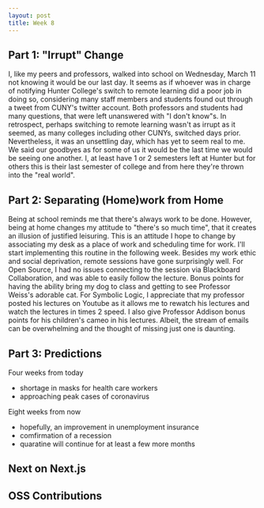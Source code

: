 ```yaml
---
layout: post
title: Week 8
---
```


Part 1: "Irrupt" Change
---
I, like my peers and professors, walked into school on Wednesday, March 11 not knowing it would be our last day. It seems as if whoever was in charge of notifying Hunter College's switch to remote learning did a poor job in doing so, considering many staff members and students found out through a tweet from CUNY's twitter account. Both professors and students had many questions, that were left unanswered with "I don't know"s. In retrospect, perhaps switching to remote learning wasn't as irrupt as it seemed, as many colleges including other CUNYs, switched days prior. Nevertheless, it was an unsettling day, which has yet to seem real to me. We said our goodbyes as for some of us it would be the last time we would be seeing one another. I, at least have 1 or 2 semesters left at Hunter but for others this is their last semester of college and from here they're thrown into the "real world". 

Part 2: Separating (Home)work from Home
---
Being at school reminds me that there's always work to be done. However, being at home changes my attitude to "there's so much time", that it creates an illusion of justified leisuring. This is an attitude I hope to change by associating my desk as a place of work and scheduling time for work. I'll start implementing this routine in the following week. Besides my work ethic and social deprivation, remote sessions have gone surprisingly well. For Open Source, I had no issues connecting to the session via Blackboard Collaboration, and was able to easily follow the lecture. Bonus points for having the ability bring my dog to class and getting to see Professor Weiss's adorable cat. For Symbolic Logic, I appreciate that my professor posted his lectures on Youtube as it allows me to rewatch his lectures and watch the lectures in times 2 speed. I also give Professor Addison bonus points for his children's cameo in his lectures. Albeit, the stream of emails can be overwhelming and the thought of missing just one is daunting.

Part 3: Predictions
---

Four weeks from today
- shortage in masks for health care workers
- approaching peak cases of coronavirus

Eight weeks from now
- hopefully, an improvement in unemployment insurance
- comfirmation of a recession
- quaratine will continue for at least a few more months

Next on Next.js 
---


OSS Contributions
---

